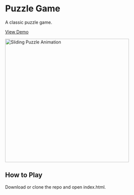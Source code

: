 # Puzzle Game
A classic puzzle game. 

[View Demo](sathishpuzzle.ccbp.tech)

<img src="./screenshots/sliding-puzzle.gif?raw=true" alt="Sliding Puzzle Animation" width="400"/>

## How to Play
Download or clone the repo and open index.html. 



